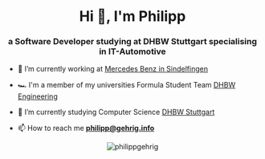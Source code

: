 <h1 align="center">Hi 👋, I'm Philipp</h1>
<h3 align="center">a Software Developer studying at DHBW Stuttgart specialising in IT-Automotive</h3>



- 🔭 I’m currently working at [Mercedes Benz in Sindelfingen](https://mercedes-benz.com)

- 🏎️ I'm a member of my universities Formula Student Team [DHBW Engineering](https://dhbw-engineering.de)

- 🤝 I’m currently studying Computer Science [DHBW Stuttgart](https://dhbw-stuttgart.de)

- 📫 How to reach me **philipp@gehrig.info**


<p align="center"> <img src="https://komarev.com/ghpvc/?username=philippgehrig&label=Profile%20views&color=0e75b6&style=flat-square" alt="philippgehrig" /> </p>
